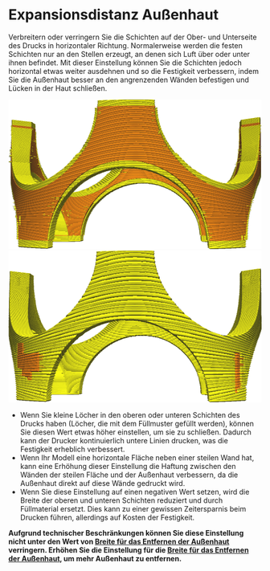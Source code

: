 Expansionsdistanz Außenhaut
====
Verbreitern oder verringern Sie die Schichten auf der Ober- und Unterseite des Drucks in horizontaler Richtung. Normalerweise werden die festen Schichten nur an den Stellen erzeugt, an denen sich Luft über oder unter ihnen befindet. Mit dieser Einstellung können Sie die Schichten jedoch horizontal etwas weiter ausdehnen und so die Festigkeit verbessern, indem Sie die Außenhaut besser an den angrenzenden Wänden befestigen und Lücken in der Haut schließen.

![Wie Außenhäute (die gelben Teile) normalerweise aussehen](../../../articles/images/skin_preshrink_original.png)
![Außenhäute um 1 mm erweitert](../../../articles/images/expand_skins_expand_distance_1mm.png)

* Wenn Sie kleine Löcher in den oberen oder unteren Schichten des Drucks haben (Löcher, die mit dem Füllmuster gefüllt werden), können Sie diesen Wert etwas höher einstellen, um sie zu schließen. Dadurch kann der Drucker kontinuierlich untere Linien drucken, was die Festigkeit erheblich verbessert.
* Wenn Ihr Modell eine horizontale Fläche neben einer steilen Wand hat, kann eine Erhöhung dieser Einstellung die Haftung zwischen den Wänden der steilen Fläche und der Außenhaut verbessern, da die Außenhaut direkt auf diese Wände gedruckt wird.
* Wenn Sie diese Einstellung auf einen negativen Wert setzen, wird die Breite der oberen und unteren Schichten reduziert und durch Füllmaterial ersetzt. Dies kann zu einer gewissen Zeitersparnis beim Drucken führen, allerdings auf Kosten der Festigkeit.

**Aufgrund technischer Beschränkungen können Sie diese Einstellung nicht unter den Wert von [Breite für das Entfernen der Außenhaut](skin_preshrink.md) verringern. Erhöhen Sie die Einstellung für die [Breite für das Entfernen der Außenhaut](skin_preshrink.md), um mehr Außenhaut zu entfernen.**